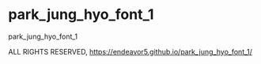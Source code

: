 # park_jung_hyo_font_1
park_jung_hyo_font_1


ALL RIGHTS RESERVED,
https://endeavor5.github.io/park_jung_hyo_font_1/
